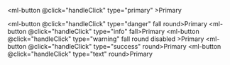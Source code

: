 <ml-button @click="handleClick" type="primary" >Primary</ml-button>

<ml-button @click="handleClick" type="danger" fall round>Primary</ml-button>
<ml-button @click="handleClick" type="info" fall>Primary</ml-button>
<ml-button @click="handleClick" type="warning" fall round disabled >Primary</ml-button>
<ml-button @click="handleClick" type="success" round>Primary</ml-button>
<ml-button @click="handleClick" type="text" round>Primary</ml-button>

<script setup>
const handleClick = (e)=>{
    console.log(e)
}

</script>
<style>
button{
    margin-left:20px;
}
</style>
